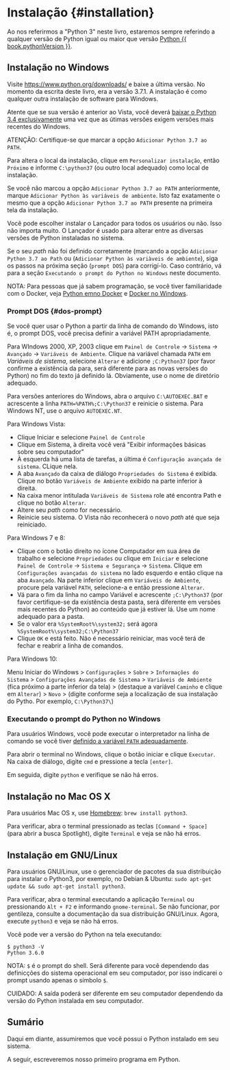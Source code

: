 # Instalação {#installation}

Ao nos referirmos a "Python 3" neste livro, estaremos sempre referindo a qualquer versão de Python igual ou maior que versão [Python {{ book.pythonVersion }}](https://www.python.org/downloads/).

## Instalação no Windows

Visite https://www.python.org/downloads/ e baixe a última versão. No momento da escrita deste livro, era a versão 3.7.1. A instalação é como qualquer outra instalação de software para Windows.

Atente que se sua versão é anterior ao Vista, você deverá  [baixar o Python 3.4 exclusivamente](https://www.python.org/downloads/windows/) uma vez que  as útimas versões exigem versões mais recentes do Windows.

ATENÇÃO: Certifique-se que marcar a opção `Adicionar Python 3.7 ao PATH`.

Para altera o local da instalação, clique em `Personalizar instalação`, então `Próximo` e informe `C:\python37` (ou outro local adequado) como local de instalação.

Se você não marcou a opção `Adicionar Python 3.7 ao PATH` anteriormente, marque `Adicionar Python às variáveis de ambiente`. Isto faz exatamente o mesmo que a opção `Adicionar Python 3.7 ao PATH` presente na primeira tela da instalação.

Você pode escolher instalar o Lançador para todos os usuários ou não. Isso não importa muito. O Lançador é usado para alterar entre as diversas versões de Python instaladas no sistema.

Se o seu _path_ não foi definido corretamente (marcando a opção `Adicionar Python 3.7 ao Path` ou (`Adicionar Python às variàveis de ambiente`), siga os passos na próxima seção (`prompt DOS`) para corrigí-lo. Caso contrário, vá para a seção `Executando o prompt do Python no Windows` neste documento.

NOTA: Para pessoas que já sabem programação, se você tiver familiaridade com o Docker, veja [Python emno Docker](https://hub.docker.com/_/python/) e [Docker no Windows](https://docs.docker.com/windows/).

### Prompt DOS {#dos-prompt}

Se você quer usar o Python a partir da linha de comando do Windows, isto é, o  prompt DOS, você precisa definir a variável PATH apropriadamente.

Para WIndows 2000, XP, 2003 clique em `Painel de Controle` -> `Sistema` -> `Avançado` -> `Variáveis de Ambiente`. Clique na variável chamada `PATH` em _Variáveis de sistema_, selecione `Alterar` e adicione `;C:Python37` (por favor confirme a existência da para, será diferente para as novas versões do Python) no fim do texto já definido lá. Obviamente, use o nome de diretório adequado.

<!-- The directory should match pythonVersion variable in book.json -->
Para versões anteriores do Windows, abra o arquivo `C:\AUTOEXEC.BAT` e acrescente a linha `PATH=%PATH%;C:\Python37` e reinicie o sistema. Para Windows NT, use o arquivo `AUTOEXEC.NT`.

Para Windows Vista:

- Clique Iniciar e selecione `Painel de Controle`
- Clique em Sistema, à direita você verá "Exibir informações básicas sobre seu computador"
- À esquerda há uma lista de tarefas, a última é `Configuração avançada de sistema`. CLique nela.
- A aba `Avançado` da caixa de diálogo `Propriedades do Sistema` é exibida. Clique no botão `Variáveis de Ambiente` exibido na parte inferior à direita.
- Na caixa menor intitulada `Variáveis de Sistema` role até encontra Path e clique no botão `Alterar`.
- Altere seu _path_ como for necessário.
- Reinicie seu sistema. O Vista não reconhecerá o novo _path_ até que seja reiniciado.

Para Windows 7 e 8:

- Clique com o botão direito no ícone Computador em sua área de trabalho e selecione `Propriedades` ou clique em `Iniciar` e selecione `Painel de Controle` -> `Sistema e Segurança` -> `Sistema`. Clique em `Configurações avançadas do sistema` no lado esquerdo e então clique na aba `Avançado`. Na parte inferior clique em `Variáveis de Ambiente`, procure pela variável `PATH`, selecione-a e então pressione `Alterar`.
- Vá para o fim da linha no campo Variável e acrescente `;C:\Python37` (por favor certifique-se da existência desta pasta, será diferente em versões mais recentes do Python) ao conteúdo que já estiver lá. Use um nome adequado para a pasta.
- Se o valor era `%SystemRoot%\system32;` será agora `%SystemRoot%\system32;C:\Python37` <!-- The directory should match pythonVersion variable in book.json -->
- Clique `OK` e está feito. Não é necessário reiniciar, mas você terá de fechar e reabrir a linha de comandos.

Para Windows 10:

Menu Iniciar do Windows > `Configurações` > `Sobre` > `Informações do Sistema` > `Configurações Avançadas de Sistema` > `Variáveis de Ambiente` (fica próximo a parte inferior da tela) > (destaque a variável `Caminho` e clique em `Alterar`) > `Novo` > (digite conforme seja a localização de sua instalação do Pytho. Por exemplo, `C:\Python37\`)


### Executando o prompt do Python no Windows

Para usuários Windows, você pode executar o interpretador na linha de comando se você tiver [definido a variável `PATH` adequadamente](#dos-prompt).

Para abrir o terminal no Windows, clique o botão iniciar e clique `Executar`. Na caixa de diálogo, digite `cmd` e pressione a tecla `[enter]`.

Em seguida, digite `python` e verifique se não há erros.

## Instalação no Mac OS X

Para usuários Mac OS x, use [Homebrew](http://brew.sh): `brew install python3`.

Para verificar, abra o terminal pressionado as teclas `[Command + Space]` (para abrir a busca Spotlight), digite `Terminal` e veja se não há erros.

## Instalação em GNU/Linux

Para usuários GNU/Linux, use o gerenciador de pacotes da sua distribuição para instalar o Python3, por exemplo, no Debian & Ubuntu: `sudo apt-get update && sudo apt-get install python3`.

Para verificar, abra o terminal executando a aplicação `Terminal` ou pressionando `Alt + F2` e informando `gnome-terminal`. Se não funcionar, por gentileza, consulte a documentação da sua distribuição GNU/Linux. Agora, execute `python3` e veja se não há erros.

Você pode ver a versão do Python na tela executando:

<!-- The output should match pythonVersion variable in book.json -->
```
$ python3 -V
Python 3.6.0
```

NOTA: `$` é o prompt do shell. Será diferente para você dependendo das definicções do sistema operacional em seu computador, por isso indicarei o prompt usando apenas o símbolo `$`.

CUIDADO: A saída poderá ser diferente em seu computador dependendo da versão do Python instalada em seu computador.

## Sumário

Daqui em diante, assumiremos que você possui o Python instalado em seu sistema.

A seguir, escreveremos nosso primeiro programa em Python.
